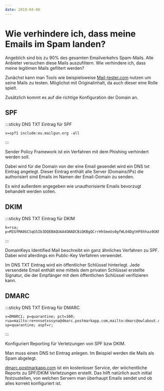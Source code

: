 ```yaml
---
date: 2019-04-06
---
```


# Wie verhindere ich, dass meine Emails im Spam landen?

Angeblich sind bis zu 90% des gesamten Emailverkehrs Spam-Mails. Alle Anbieter versuchen diese Mails auszufiltern. Wie verhindere ich, dass meine legitimen Mails gefiltert werden?

Zunächst kann man Tools wie beispielsweise [Mail-tester.com](https://www.mail-tester.com) nutzen um seine Mails zu testen. Möglichst mit Originalinhalt, da auch dieser eine Rolle spielt.

Zusätzlich kommt es auf die richtige Konfiguration der Domain an.

## SPF

:::sticky DNS TXT Eintrag für SPF
```
v=spf1 include:eu.mailgun.org -all
```
:::

Sender Policy Framework ist ein Verfahren mit dem Phishing verhindert werden soll.

Dabei wird für die Domain von der eine Email gesendet wird ein DNS txt Eintrag angelegt.
Dieser Eintrag enthält alle Server (Domains/IPs) die authorisiert sind Emails im Namen der Email-Domain zu senden.

Es wird außerdem angegeben wie unauthorisierte Emails bevorzugt behandelt werden sollen.

## DKIM

:::sticky DNS TXT Eintrag für DKIM
```
k=rsa; p=MIGfMA0GCSqGSIb3DQEBAQUAA4GNADCBiQKBgQCrrHhSmeUs0gfWL04DgtHF6hhaz0GKNRPd9i7txhu0j6QY8ZvZCCtnjtWwV7beDcqvHrzRpwsKy2jS2RGj2EEv1fszrqAWKD0QPKdi1KqhcruXRTz/jiy9STjYWAXd/pqxABLVAJf43tIKsLQtHb2TTaWPNojzZQR+J68RT0QoEQIDAQAB
```
:::

DomainKeys Identified Mail beschreibt ein ganz ähnliches Verfahren zu SPF. Dabei wird allerdings ein Public-Key Verfahren verwendet.

Im DNS TXT Eintrag wird ein öffentlicher Schlüssel hinterlegt. Jede versendete Email enthält eine mittels dem privaten Schlüssel erstellte Signatur, die der Empfänger mit dem öffentlichen Schlüssel verifizieren kann.

## DMARC

:::sticky DNS TXT Eintrag für DMARC
```
v=DMARC1; p=quarantine; pct=100; rua=mailto:re+nnsetxssyna@dmarc.postmarkapp.com,mailto:dmarc@owlabout.de; sp=quarantine; aspf=r;
```
:::

Konfiguriert Reporting für Verletzungen von SPF bzw DKIM.

Man muss einen DNS txt Eintrag anlegen. Im Beispiel werden die Mails als Spam abgelegt.

[dmarc.postmarkapp.com](https://dmarc.postmarkapp.com/) ist ein kostenloser Service, der wöchentliche Reports zu SPF/DKIM Verletzungen erstellt.
Das hilft natürlich auch initial festzustellen, von welchen Servern man überhaupt Emails sendet und ob alles korrekt konfiguriert ist.
